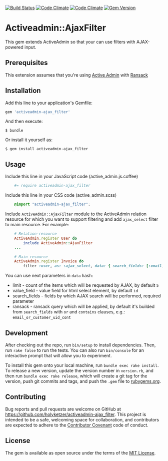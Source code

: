[![Build Status](https://travis-ci.org/holyketzer/activeadmin-ajax_filter.svg?branch=master)](https://travis-ci.org/holyketzer/activeadmin-ajax_filter)
[![Code Climate](https://codeclimate.com/github/holyketzer/activeadmin-ajax_filter/badges/gpa.svg)](https://codeclimate.com/github/holyketzer/activeadmin-ajax_filter)
[![Code Climate](https://codeclimate.com/github/holyketzer/activeadmin-ajax_filter/badges/gpa.svg)](https://codeclimate.com/github/holyketzer/activeadmin-ajax_filter)
[![Gem Version](https://badge.fury.io/rb/activeadmin-ajax_filter.svg)](https://badge.fury.io/rb/activeadmin-ajax_filter)

# Activeadmin::AjaxFilter

This gem extends ActiveAdmin so that your can use filters with AJAX-powered input.

## Prerequisites

This extension assumes that you're using [Active Admin](https://github.com/activeadmin/activeadmin) with [Ransack](https://github.com/activerecord-hackery/ransack)

## Installation

Add this line to your application's Gemfile:

```ruby
gem 'activeadmin-ajax_filter'
```

And then execute:

    $ bundle

Or install it yourself as:

    $ gem install activeadmin-ajax_filter

## Usage

Include this line in your JavaScript code (active_admin.js.coffee)

```coffeescript
    #= require activeadmin-ajax_filter
```

Include this line in your CSS code (active_admin.scss)

```scss
    @import "activeadmin-ajax_filter";
```

Include `ActiveAdmin::AjaxFilter` module to the ActiveAdmin relation resource for which you want to support filtering and add `ajax_select` filter to main resource. For example:

```ruby
    # Relation-resource
    ActiveAdmin.register User do
        include ActiveAdmin::AjaxFilter
    ...

    # Main resource
    ActiveAdmin.register Invoice do
        filter :user, as: :ajax_select, data: { search_fields: [:email, :customer_uid], limit: 7 }
```

You can use next parameters in `data` hash:

* limit - count of the items which will be requested by AJAX, by default `5`
* value_field - value field for html select element, by default `id`
* search_fields - fields by which AJAX search will be performed, required parameter 
* ransack - ransack query which will be applied, by default it's builded from `search_fields` with `or` and `contains` clauses, e.g.: `email_or_customer_uid_cont`

## Development

After checking out the repo, run `bin/setup` to install dependencies. Then, run `rake false` to run the tests. You can also run `bin/console` for an interactive prompt that will allow you to experiment.

To install this gem onto your local machine, run `bundle exec rake install`. To release a new version, update the version number in `version.rb`, and then run `bundle exec rake release`, which will create a git tag for the version, push git commits and tags, and push the `.gem` file to [rubygems.org](https://rubygems.org).

## Contributing

Bug reports and pull requests are welcome on GitHub at https://github.com/holyketzer/activeadmin-ajax_filter. This project is intended to be a safe, welcoming space for collaboration, and contributors are expected to adhere to the [Contributor Covenant](contributor-covenant.org) code of conduct.


## License

The gem is available as open source under the terms of the [MIT License](http://opensource.org/licenses/MIT).

